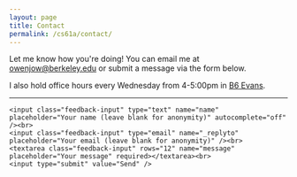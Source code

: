 ```yaml
---
layout: page
title: Contact
permalink: /cs61a/contact/
---
```


Let me know how you're doing! You can email me at <a href="mailto:owenjow@berkeley.edu">owenjow@berkeley.edu</a> or submit a message via the form below.

I also hold office hours every Wednesday from 4-5:00pm in <a href="http://www.berkeley.edu/map?evans" target="_blank">B6 Evans</a>.

<hr />

<form action="//formspree.io/owenjow@berkeley.edu" method="POST">
    <input type="hidden" name="_subject" value="New submission from your 61A page" />
    <input type="text" name="_gotcha" style="display:none" />
    
    <input class="feedback-input" type="text" name="name" placeholder="Your name (leave blank for anonymity)" autocomplete="off" /><br>
    <input class="feedback-input" type="email" name="_replyto" placeholder="Your email (leave blank for anonymity)" /><br>
    <textarea class="feedback-input" rows="12" name="message" placeholder="Your message" required></textarea><br>
    <input type="submit" value="Send" />
</form>
